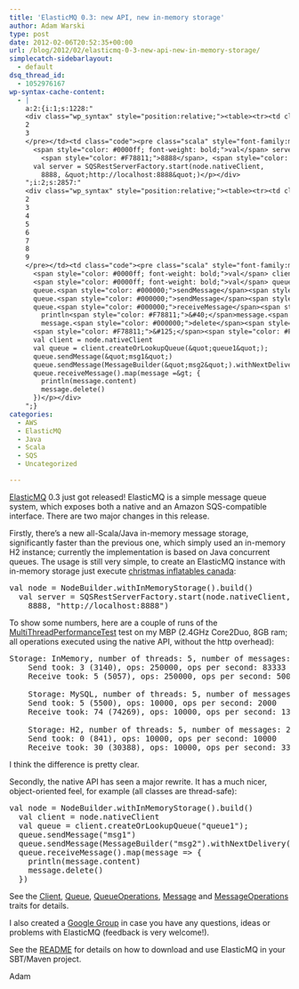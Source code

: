 ```yaml
---
title: 'ElasticMQ 0.3: new API, new in-memory storage'
author: Adam Warski
type: post
date: 2012-02-06T20:52:35+00:00
url: /blog/2012/02/elasticmq-0-3-new-api-new-in-memory-storage/
simplecatch-sidebarlayout:
  - default
dsq_thread_id:
  - 1052976167
wp-syntax-cache-content:
  - |
    a:2:{i:1;s:1228:"
    <div class="wp_syntax" style="position:relative;"><table><tr><td class="line_numbers"><pre>1
    2
    3
    </pre></td><td class="code"><pre class="scala" style="font-family:monospace;">  <span style="color: #0000ff; font-weight: bold;">val</span> node <span style="color: #000080;">=</span> NodeBuilder.<span style="color: #000000;">withInMemoryStorage</span><span style="color: #F78811;">&#40;</span><span style="color: #F78811;">&#41;</span>.<span style="color: #000000;">build</span><span style="color: #F78811;">&#40;</span><span style="color: #F78811;">&#41;</span>
      <span style="color: #0000ff; font-weight: bold;">val</span> server <span style="color: #000080;">=</span> SQSRestServerFactory.<span style="color: #000000;">start</span><span style="color: #F78811;">&#40;</span>node.<span style="color: #000000;">nativeClient</span>, 
        <span style="color: #F78811;">8888</span>, <span style="color: #6666FF;">&quot;http://localhost:8888&quot;</span><span style="color: #F78811;">&#41;</span></pre></td></tr></table><p class="theCode" style="display:none;">  val node = NodeBuilder.withInMemoryStorage().build()
      val server = SQSRestServerFactory.start(node.nativeClient, 
        8888, &quot;http://localhost:8888&quot;)</p></div>
    ";i:2;s:2857:"
    <div class="wp_syntax" style="position:relative;"><table><tr><td class="line_numbers"><pre>1
    2
    3
    4
    5
    6
    7
    8
    9
    </pre></td><td class="code"><pre class="scala" style="font-family:monospace;">  <span style="color: #0000ff; font-weight: bold;">val</span> node <span style="color: #000080;">=</span> NodeBuilder.<span style="color: #000000;">withInMemoryStorage</span><span style="color: #F78811;">&#40;</span><span style="color: #F78811;">&#41;</span>.<span style="color: #000000;">build</span><span style="color: #F78811;">&#40;</span><span style="color: #F78811;">&#41;</span>
      <span style="color: #0000ff; font-weight: bold;">val</span> client <span style="color: #000080;">=</span> node.<span style="color: #000000;">nativeClient</span>
      <span style="color: #0000ff; font-weight: bold;">val</span> queue <span style="color: #000080;">=</span> client.<span style="color: #000000;">createOrLookupQueue</span><span style="color: #F78811;">&#40;</span><span style="color: #6666FF;">&quot;queue1&quot;</span><span style="color: #F78811;">&#41;</span><span style="color: #000080;">;</span>
      queue.<span style="color: #000000;">sendMessage</span><span style="color: #F78811;">&#40;</span><span style="color: #6666FF;">&quot;msg1&quot;</span><span style="color: #F78811;">&#41;</span>
      queue.<span style="color: #000000;">sendMessage</span><span style="color: #F78811;">&#40;</span>MessageBuilder<span style="color: #F78811;">&#40;</span><span style="color: #6666FF;">&quot;msg2&quot;</span><span style="color: #F78811;">&#41;</span>.<span style="color: #000000;">withNextDelivery</span><span style="color: #F78811;">&#40;</span>tomorrow<span style="color: #F78811;">&#41;</span><span style="color: #F78811;">&#41;</span>
      queue.<span style="color: #000000;">receiveMessage</span><span style="color: #F78811;">&#40;</span><span style="color: #F78811;">&#41;</span>.<span style="color: #000000;">map</span><span style="color: #F78811;">&#40;</span>message <span style="color: #000080;">=&gt;</span> <span style="color: #F78811;">&#123;</span>
        println<span style="color: #F78811;">&#40;</span>message.<span style="color: #000000;">content</span><span style="color: #F78811;">&#41;</span>
        message.<span style="color: #000000;">delete</span><span style="color: #F78811;">&#40;</span><span style="color: #F78811;">&#41;</span>
      <span style="color: #F78811;">&#125;</span><span style="color: #F78811;">&#41;</span></pre></td></tr></table><p class="theCode" style="display:none;">  val node = NodeBuilder.withInMemoryStorage().build()
      val client = node.nativeClient
      val queue = client.createOrLookupQueue(&quot;queue1&quot;);
      queue.sendMessage(&quot;msg1&quot;)
      queue.sendMessage(MessageBuilder(&quot;msg2&quot;).withNextDelivery(tomorrow))
      queue.receiveMessage().map(message =&gt; {
        println(message.content)
        message.delete()
      })</p></div>
    ";}
categories:
  - AWS
  - ElasticMQ
  - Java
  - Scala
  - SQS
  - Uncategorized

---
```

[ElasticMQ][1] 0.3 just got released! ElasticMQ is a simple message queue system, which exposes both a native and an Amazon SQS-compatible interface. There are two major changes in this release.

Firstly, there&#8217;s a new all-Scala/Java in-memory message storage, significantly faster than the previous one, which simply used an in-memory H2 instance; currently the implementation is based on Java concurrent queues. The usage is still very simple, to create an ElasticMQ instance with in-memory storage just execute [christmas inflatables canada][2]:

<pre lang="scala" line="1" escaped="true">val node = NodeBuilder.withInMemoryStorage().build()
  val server = SQSRestServerFactory.start(node.nativeClient, 
    8888, "http://localhost:8888")
</pre>

To show some numbers, here are a couple of runs of the [MultiThreadPerformanceTest][3] test on my MBP (2.4GHz Core2Duo, 8GB ram; all operations executed using the native API, without the http overhead):

<pre>Storage: InMemory, number of threads: 5, number of messages: 50000
    Send took: 3 (3140), ops: 250000, ops per second: 83333
    Receive took: 5 (5057), ops: 250000, ops per second: 50000

    Storage: MySQL, number of threads: 5, number of messages: 2000
    Send took: 5 (5500), ops: 10000, ops per second: 2000
    Receive took: 74 (74269), ops: 10000, ops per second: 135

    Storage: H2, number of threads: 5, number of messages: 2000
    Send took: 0 (841), ops: 10000, ops per second: 10000
    Receive took: 30 (30388), ops: 10000, ops per second: 333
</pre>

I think the difference is pretty clear.

Secondly, the native API has seen a major rewrite. It has a much nicer, object-oriented feel, for example (all classes are thread-safe):

<pre lang="scala" line="1" escaped="true">val node = NodeBuilder.withInMemoryStorage().build()
  val client = node.nativeClient
  val queue = client.createOrLookupQueue("queue1");
  queue.sendMessage("msg1")
  queue.sendMessage(MessageBuilder("msg2").withNextDelivery(tomorrow))
  queue.receiveMessage().map(message =&gt; {
    println(message.content)
    message.delete()
  })
</pre>

See the [Client][4], [Queue][5], [QueueOperations][6], [Message][7] and [MessageOperations][8] traits for details.

I also created a [Google Group][9] in case you have any questions, ideas or problems with ElasticMQ (feedback is very welcome!).

See the [README][1] for details on how to download and use ElasticMQ in your SBT/Maven project.

Adam

 [1]: https://github.com/adamw/elasticmq
 [2]: http://www.east-inflatables.ca/Wholesale-12-b0-Christmas-Inflatable/
 [3]: https://github.com/adamw/elasticmq/blob/master/core/src/test/scala/org/elasticmq/performance/MultiThreadPerformanceTest.scala
 [4]: https://github.com/adamw/elasticmq/blob/master/api/src/main/scala/org/elasticmq/Client.scala
 [5]: https://github.com/adamw/elasticmq/blob/master/api/src/main/scala/org/elasticmq/Queue.scala
 [6]: https://github.com/adamw/elasticmq/blob/master/api/src/main/scala/org/elasticmq/QueueOperations.scala
 [7]: https://github.com/adamw/elasticmq/blob/master/api/src/main/scala/org/elasticmq/Message.scala
 [8]: https://github.com/adamw/elasticmq/blob/master/api/src/main/scala/org/elasticmq/MessageOperations.scala
 [9]: https://groups.google.com/forum/?fromgroups#!forum/elasticmq
